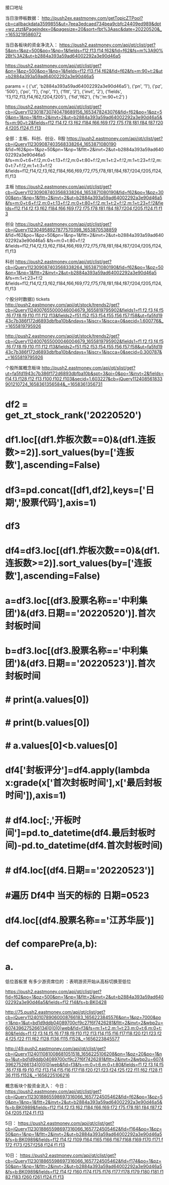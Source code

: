 接口地址


当日涨停板数据：
http://push2ex.eastmoney.com/getTopicZTPool?cb=callbackdata3599855&ut=7eea3edcaed734bea9cbfc24409ed989&dpt=wz.ztzt&Pageindex=0&pagesize=20&sort=fbt%3Aasc&date=20220520&_=1653219586072

当日各板块的资金净流入：
https://push2.eastmoney.com/api/qt/clist/get?5&pn=1&pz=500&po=1&np=1&fields=f12,f13,f14,f62&fid=f62&fs=m%3A90%2Bt%3A2&ut=b2884a393a59ad64002292a3e90d46a5

https://push2.eastmoney.com/api/qt/clist/get?&pn=1&pz=500&po=1&np=1&fields=f12,f13,f14,f62&fid=f62&fs=m:90+t:2&ut=b2884a393a59ad64002292a3e90d46a5

params = (
        ('ut', 'b2884a393a59ad64002292a3e90d46a5'),
        ('pn', '1'),
        ('pz', '500'),
        ('po', '1'),
        ('np', '1'),
        ('fltt', '2'),
        ('invt', '2'),
        ('fields', 'f3,f12,f13,f14,f62,f204,f205'),
        ('fid','f62'),
        ('fs','m:90+t:2')
    )


https://push2.eastmoney.com/api/qt/clist/get?cb=jQuery1123018730740478689156_1653478243076&fid=f62&po=1&pz=50&pn=1&np=1&fltt=2&invt=2&ut=b2884a393a59ad64002292a3e90d46a5&fs=m:90+t:2&fields=f12,f14,f2,f3,f62,f184,f66,f69,f72,f75,f78,f81,f84,f87,f204,f205,f124,f1,f13



全部：主板、科创、创业、B股
https://push2.eastmoney.com/api/qt/clist/get?cb=jQuery112309087403568338264_1653871080190
&fid=f62&po=1&pz=50&pn=1&np=1&fltt=2&invt=2&ut=b2884a393a59ad64002292a3e90d46a5
&fs=m:0+t:6+f:!2,m:0+t:13+f:!2,m:0+t:80+f:!2,m:1+t:2+f:!2,m:1+t:23+f:!2,m:0+t:7+f:!2,m:1+t:3+f:!2
&fields=f12,f14,f2,f3,f62,f184,f66,f69,f72,f75,f78,f81,f84,f87,f204,f205,f124,f1,f13

主板
https://push2.eastmoney.com/api/qt/clist/get?cb=jQuery112309087403568338264_1653871080190&fid=f62&po=1&pz=3000&pn=1&np=1&fltt=2&invt=2&ut=b2884a393a59ad64002292a3e90d46a5&fs=m:0+t:6+f:!2,m:0+t:13+f:!2,m:0+t:80+f:!2,m:1+t:2+f:!2,m:1+t:23+f:!2&fields=f12,f14,f2,f3,f62,f184,f66,f69,f72,f75,f78,f81,f84,f87,f204,f205,f124,f1,f13

创业
https://push2.eastmoney.com/api/qt/clist/get?cb=jQuery112304958927877570398_1653870538859
&fid=f62&po=1&pz=50&pn=1&np=1&fltt=2&invt=2&ut=b2884a393a59ad64002292a3e90d46a5
&fs=m:0+t:80+f:!2
&fields=f12,f14,f2,f3,f62,f184,f66,f69,f72,f75,f78,f81,f84,f87,f204,f205,f124,f1,f13

科创
https://push2.eastmoney.com/api/qt/clist/get?cb=jQuery112309087403568338264_1653871080190&fid=f62&po=1&pz=50&pn=1&np=1&fltt=2&invt=2&ut=b2884a393a59ad64002292a3e90d46a5
&fs=m:1+t:23+f:!2
&fields=f12,f14,f2,f3,f62,f184,f66,f69,f72,f75,f78,f81,f84,f87,f204,f205,f124,f1,f13

个股分时数据() tickets
http://push2.eastmoney.com/api/qt/stock/trends2/get?cb=jQuery1124007655000046004679_1655819795902&fields1=f1,f2,f3,f4,f5,f6,f7,f8,f9,f10,f11,f12,f13&fields2=f51,f52,f53,f54,f55,f56,f57,f58&ut=fa5fd1943c7b386f172d6893dbfba10b&ndays=1&iscr=1&iscca=0&secid=1.600776&_=1655819795926


http://push2.eastmoney.com/api/qt/stock/trends2/get?cb=jQuery1124007655000046004679_1655819795902&fields1=f1,f2,f3,f4,f5,f6,f7,f8,f9,f10,f11,f12,f13&fields2=f51,f52,f53,f54,f55,f56,f57,f58&ut=fa5fd1943c7b386f172d6893dbfba10b&ndays=1&iscr=1&iscca=0&secid=0.300787&_=1655819795926

个股所属概念板块
http://push2.eastmoney.com/api/qt/slist/get?ut=fa5fd1943c7b386f172d6893dbfba10b&spt=3&pi=0&po=1&invt=2&fields=f14,f3,f128,f12,f13,f100,f102,f103&secid=1.603227&cb=jQuery112408561833901210724_1658361356584&_=1658361356731

# df2 = get_zt_stock_rank('20220520')
# df1.loc[(df1.炸板次数==0)&(df1.连扳数>=2)].sort_values(by=['连扳数'],ascending=False)

# df3=pd.concat([df1,df2],keys=['日期','股票代码'],axis=1)
# df3

# df4=df3.loc[(df1.炸板次数==0)&(df1.连扳数>=2)].sort_values(by=['连扳数'],ascending=False)
# a=df3.loc[(df3.股票名称=='中利集团')&(df3.日期=='20220520')].首次封板时间
# b=df3.loc[(df3.股票名称=='中利集团')&(df3.日期=='20220523')].首次封板时间
# # print(a.values[0])
# # print(b.values[0])
# # a.values[0]<b.values[0]
# df4['封板评分']=df4.apply(lambda x:grade(x['首次封板时间'],x['最后封板时间']),axis=1)
# # df4.loc[:,'开板时间']=pd.to_datetime(df4.最后封板时间)-pd.to_datetime(df4.首次封板时间)
# # df4.loc[(df4.日期=='20220523')]
# #遍历 Df4中 当天的标的 日期=0523

# df4.loc[(df4.股票名称=='江苏华辰')]
# def comparePre(a,b):
#     a.

低位首板里 有多少游资席位的 ：表明游资开始从高标切换至低位




https://push2.eastmoney.com/api/qt/clist/get?fid=f62&po=1&pz=500&pn=1&np=1&fltt=2&invt=2&ut=b2884a393a59ad64002292a3e90d46a5&fields=f12,f14&fs=b:BK0428


http://75.push2.eastmoney.com/api/qt/clist/get?cb=jQuery1124010789060008766183_1656223845576&pn=1&pz=7000&po=1&np=1&ut=bd1d9ddb04089700cf9c27f6f7426281&fltt=2&invt=2&wbp2u=6074396275266134|0|0|0|web&fid=f3&fs=m:1+t:2,m:1+t:23,m:0+t:6,m:0+t:80&fields=f1,f2,f3,f4,f5,f6,f7,f8,f9,f10,f12,f13,f14,f15,f16,f17,f18,f20,f21,f23,f24,f25,f22,f11,f62,f128,f136,f115,f152&_=1656223845577

http://49.push2.eastmoney.com/api/qt/clist/get?cb=jQuery1124011081008681051518_1656225106208&pn=1&pz=20&po=1&np=1&ut=bd1d9ddb04089700cf9c27f6f7426281&fltt=2&invt=2&wbp2u=6074396275266134|0|0|0|web&fid=f3&fs=m:0+t:6,m:0+t:80&fields=f1,f2,f3,f4,f5,f6,f7,f8,f9,f10,f12,f13,f14,f15,f16,f17,f18,f20,f21,f23,f24,f25,f22,f11,f62,f128,f136,f115,f152&_=1656225106216


概念板块个股资金流入：
今日：
https://push2.eastmoney.com/api/qt/clist/get?cb=jQuery1123018865598697316066_1657724505462&fid=f62&po=1&pz=50&pn=1&np=1&fltt=2&invt=2&ut=b2884a393a59ad64002292a3e90d46a5&fs=b:BK0989&fields=f12,f14,f2,f3,f62,f184,f66,f69,f72,f75,f78,f81,f84,f87,f204,f205,f124,f1,f13

5日：
https://push2.eastmoney.com/api/qt/clist/get?cb=jQuery1123018865598697316066_1657724505462&fid=f164&po=1&pz=50&pn=1&np=1&fltt=2&invt=2&ut=b2884a393a59ad64002292a3e90d46a5&fs=b:BK0989&fields=f12,f14,f2,f109,f164,f165,f166,f167,f168,f169,f170,f171,f172,f173,f257,f258,f124,f1,f13


10日：
https://push2.eastmoney.com/api/qt/clist/get?cb=jQuery1123018865598697316066_1657724505462&fid=f174&po=1&pz=50&pn=1&np=1&fltt=2&invt=2&ut=b2884a393a59ad64002292a3e90d46a5&fs=b:BK0989&fields=f12,f14,f2,f160,f174,f175,f176,f177,f178,f179,f180,f181,f182,f183,f260,f261,f124,f1,f13



